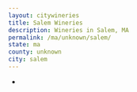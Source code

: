 ```yaml
---
layout: citywineries
title: Salem Wineries
description: Wineries in Salem, MA
permalink: /ma/unknown/salem/
state: ma
county: unknown
city: salem
---
```

-
